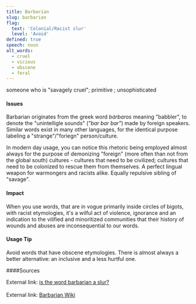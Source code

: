 ```yaml
---
title: Barbarian
slug: barbarian
flag:
  text: 'Colonial/Racist slur'
  level: 'Avoid'
defined: true
speech: noun
alt_words:
  - cruel
  - vicious
  - obscene
  - feral
---
```

someone who is "savagely cruel"; primitive ; unsophisticated


#### Issues

Barbarian originates from the greek word *bárbaros* meaning "babbler", to denote the "unintelligle sounds" (_"bar bar bar"_) made by foreign speakers.
Similar words exist in many other languages, for the identical purpose labeling a "strange"/"foriegn" person/culture. 

In modern day usage, you can notice this rhetoric being employed almost always for the purpose of demonizing "foreign" (more often than not from the global south) cultures - cultures that need to be civilized;
cultures that need to be colonized to rescue them from themselves. A perfect lingual weapon for warmongers and racists alike. Equally repulsive sibling of "savage". 

#### Impact

When you use words, that are in vogue primarily inside circles of bigots, with racist etymologies, it's a wilful act of violence, ignorance and an indication to the vilified and minoritized communities that their history of wounds and abuses are inconsequential to our words. 
#### Usage Tip

Avoid words that have obscene etymologies. There is almost always a better alternative: an inclusive and a less hurtful one. 

####Sources

External link: [is the word barbarian a slur?](https://seetobehumanityearth.wordpress.com/2015/07/16/is-the-term-barbarian-a-slur/)</br>
<br/>
External link: [Barbarian Wiki](https://en.wikipedia.org/wiki/Barbarian)
```

